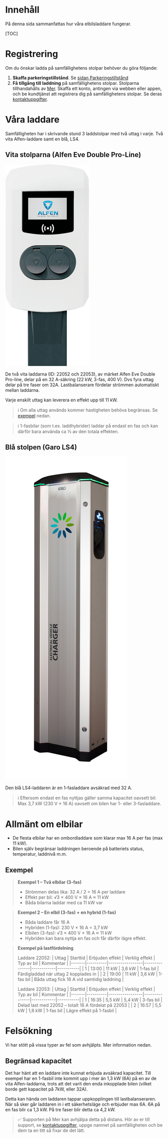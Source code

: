 # Innehåll

På denna sida sammanfattas hur våra elbilsladdare fungerar.

[TOC]

# Registrering

Om du  önskar ladda på samfällighetens stolpar behöver du göra följande:

1. **Skaffa parkeringstillstånd**. Se [sidan Parkeringstillstånd](./parkering.md#parkeringstillstånd)
2. **Få tillgång till laddning** på samfällighetens stolpar. Stolparna tillhandahålls av [Mer](https://se.mer.eco/). Skaffa ett konto, antingen via webben eller appen, och be kundtjänst att registrera dig på samfällighetens stolpar. Se deras [kontaktuppgifter](https://se.mer.eco/mer/kontakta-oss/).

# Våra laddare

Samfälligheten har i skrivande stund 3 laddstolpar med två uttag i varje. Två vita Alfen-laddare samt en blå, LS4.

## Vita stolparna (Alfen Eve Double Pro-Line)

![Alfen Eve Double Pro-Line](./img/alfen-eve-double-pro-line.png)

De två vita laddarna (ID: 22052 och 22053), av märket Alfen Eve Double Pro-line, delar på en 32 A-säkring (22 kW, 3-fas, 400 V). Dvs fyra uttag delar på tre faser om 32A. Lastbalanserare fördelar strömmen automatiskt mellan laddarna.

Varje enskilt uttag kan leverera en effekt upp till 11 kW.

> ℹ️ Om alla uttag används kommer hastigheten behöva begränsas. Se [exempel](#exempel) nedan.

> ℹ️ 1-fasbilar (som t.ex. laddhybrider) laddar på endast en fas och kan därför bara använda ca ⅓ av den totala effekten.

## Blå stolpen (Garo LS4)

![Garo LS4](./img/garo-ls4.jpg)

Den blå LS4-laddaren är en 1-fasladdare avsäkrad med 32 A.

> ℹ️ Eftersom endast en fas nyttjas gäller samma kapacitet oavsett bil: Max 3,7 kW (230 V × 16 A) oavsett om bilen har 1- eller 3-fasladdare.

# Allmänt om elbilar

- De flesta elbilar har en ombordladdare som klarar max 16 A per fas (max 11 kW).
- Bilen själv begränsar laddningen beroende på batteriets status, temperatur, laddnivå m.m.

## Exempel

> **Exempel 1 – Två elbilar (3-fas)**
> - Strömmen delas lika: 32 A / 2 = 16 A per laddare
> - Effekt per bil: √3 × 400 V × 16 A ≈ 11 kW
> - Båda bilarna laddar med ca 11 kW var

> **Exempel 2 – En elbil (3-fas) + en hybrid (1-fas)**
> - Båda laddare får 16 A
> - Hybriden (1-fas): 230 V × 16 A = 3,7 kW
> - Elbilen (3-fas): √3 × 400 V × 16 A ≈ 11 kW
> - Hybriden kan bara nyttja en fas och får därför lägre effekt.

> **Exempel på lastfördelning**
> 
> Laddare 22052:
> | Uttag | Starttid | Erbjuden effekt | Verklig effekt | Typ av bil | Kommentar |
> |-------|----------|-----------------|---------------|------------|-----------|
> | 1     | 13:00    | 11 kW           | 3,6 kW        | 1-fas bil  | Färdigladdad när uttag 2 kopplades in |
> | 2     | 19:00    | 11 kW           | 3,6 kW        | 1-fas bil  | Båda uttag fick 16 A vid samtidig laddning |
> 
> Laddare 22053:
> | Uttag | Starttid | Erbjuden effekt | Verklig effekt | Typ av bil | Kommentar |
> |-------|----------|-----------------|---------------|------------|-----------|
> | 1     | 16:35    | 5,5 kW          | 5,4 kW        | 3-fas bil  | Delad last med 22052 – totalt 16 A fördelat på 22053 |
> | 2     | 16:57    | 5,5 kW          | 1,8 kW        | 1-fas bil  | Lägre effekt på 1-fasbil | 

# Felsökning

Vi har stött på vissa typer av fel som avhjälpts. Mer information nedan.

## Begränsad kapacitet

Det har hänt att en laddare inte kunnat erbjuda avsäkrad kapacitet. Till exempel har en 1-fasbil inte kommit upp i mer än 1,3 kW (6A) på en av de vita Alfen-laddarna, trots att det varit den enda inkopplade bilen (vilket borde gett kapacitet på 7kW, eller 32A).

Detta kan hända om laddaren tappar uppkopplingen till lastbalanseraren. När så sker går laddaren in i ett säkerhetsläge och erbjuder max 6A. 6A på en fas blir ca 1,3 kW. På tre faser blir detta ca 4,2 kW.

> ✅ Supporten på Mer kan avhjälpa detta på distans. Hör av er till support, se [kontaktuppgifter](https://se.mer.eco/mer/kontakta-oss/), uppge namnet på samfälligheten och be dem ta en titt så fixar de det lätt.